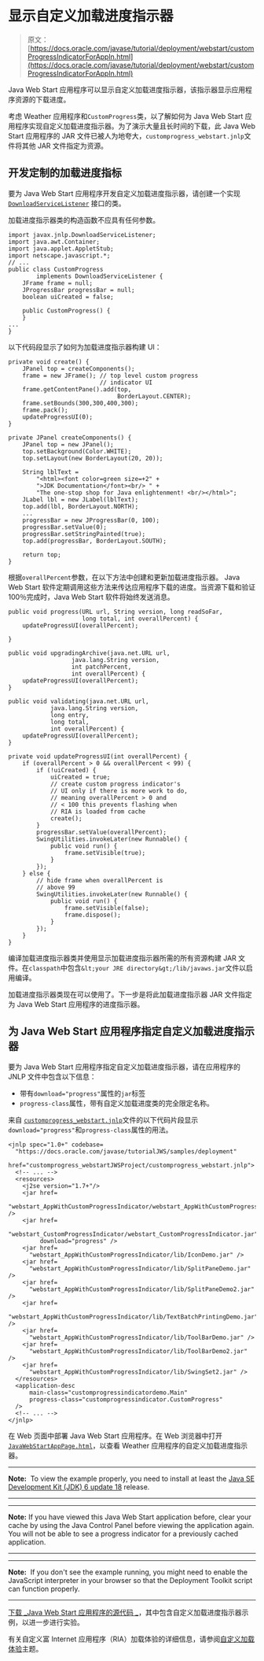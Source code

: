 # 显示自定义加载进度指示器

> 原文： [https://docs.oracle.com/javase/tutorial/deployment/webstart/customProgressIndicatorForAppln.html](https://docs.oracle.com/javase/tutorial/deployment/webstart/customProgressIndicatorForAppln.html)

Java Web Start 应用程序可以显示自定义加载进度指示器，该指示器显示应用程序资源的下载进度。

考虑 Weather 应用程序和`CustomProgress`类，以了解如何为 Java Web Start 应用程序实现自定义加载进度指示器。为了演示大量且长时间的下载，此 Java Web Start 应用程序的 JAR 文件已被人为地夸大，`customprogress_webstart.jnlp`文件将其他 JAR 文件指定为资源。

## 开发定制的加载进度指标

要为 Java Web Start 应用程序开发自定义加载进度指示器，请创建一个实现 [`DownloadServiceListener`](https://docs.oracle.com/javase/8/docs/jre/api/javaws/jnlp/javax/jnlp/DownloadServiceListener.html) 接口的类。

加载进度指示器类的构造函数不应具有任何参数。

```
import javax.jnlp.DownloadServiceListener;
import java.awt.Container;
import java.applet.AppletStub;
import netscape.javascript.*;
// ...
public class CustomProgress
        implements DownloadServiceListener {   
    JFrame frame = null;
    JProgressBar progressBar = null;
    boolean uiCreated = false;

    public CustomProgress() {
    }
...
}    

```

以下代码段显示了如何为加载进度指示器构建 UI：

```
private void create() {
    JPanel top = createComponents();
    frame = new JFrame(); // top level custom progress
                          // indicator UI
    frame.getContentPane().add(top,
                               BorderLayout.CENTER);
    frame.setBounds(300,300,400,300);
    frame.pack();
    updateProgressUI(0);
}

private JPanel createComponents() {
    JPanel top = new JPanel();
    top.setBackground(Color.WHITE);
    top.setLayout(new BorderLayout(20, 20));

    String lblText =
        "<html><font color=green size=+2" +
        ">JDK Documentation</font><br/> " +
        "The one-stop shop for Java enlightenment! <br/></html>";
    JLabel lbl = new JLabel(lblText);
    top.add(lbl, BorderLayout.NORTH);
    ...
    progressBar = new JProgressBar(0, 100);
    progressBar.setValue(0);
    progressBar.setStringPainted(true);
    top.add(progressBar, BorderLayout.SOUTH);

    return top;
}

```

根据`overallPercent`参数，在以下方法中创建和更新加载进度指示器。 Java Web Start 软件定期调用这些方法来传达应用程序下载的进度。当资源下载和验证 100％完成时，Java Web Start 软件将始终发送消息。

```
public void progress(URL url, String version, long readSoFar,
                     long total, int overallPercent) {        
    updateProgressUI(overallPercent);

}

public void upgradingArchive(java.net.URL url,
                  java.lang.String version,
                  int patchPercent,
                  int overallPercent) {
    updateProgressUI(overallPercent);
}

public void validating(java.net.URL url,
            java.lang.String version,
            long entry,
            long total,
            int overallPercent) {
    updateProgressUI(overallPercent);
}

private void updateProgressUI(int overallPercent) {
    if (overallPercent > 0 && overallPercent < 99) {
        if (!uiCreated) {
            uiCreated = true;
            // create custom progress indicator's
            // UI only if there is more work to do,
            // meaning overallPercent > 0 and
            // < 100 this prevents flashing when
            // RIA is loaded from cache
            create();
        }
        progressBar.setValue(overallPercent);
        SwingUtilities.invokeLater(new Runnable() {
            public void run() {
                frame.setVisible(true);
            }
        });
    } else {
        // hide frame when overallPercent is
        // above 99
        SwingUtilities.invokeLater(new Runnable() {
            public void run() {
                frame.setVisible(false);
                frame.dispose();
            }
        });
    }
}

```

编译加载进度指示器类并使用显示加载进度指示器所需的所有资源构建 JAR 文件。在`classpath`中包含`&lt;your JRE directory&gt;/lib/javaws.jar`文件以启用编译。

加载进度指示器类现在可以使用了。下一步是将此加载进度指示器 JAR 文件指定为 Java Web Start 应用程序的进度指示器。

## 为 Java Web Start 应用程序指定自定义加载进度指示器

要为 Java Web Start 应用程序指定自定义加载进度指示器，请在应用程序的 JNLP 文件中包含以下信息：

*   带有`download="progress"`属性的`jar`标签
*   `progress-class`属性，带有自定义加载进度类的完全限定名称。

来自 [``customprogress_webstart.jnlp``](https://docs.oracle.com/javase/tutorialJWS/samples/deployment/customprogress_webstartJWSProject/customprogress_webstart.jnlp)文件的以下代码片段显示`download="progress"`和`progress-class`属性的用法。

```
<jnlp spec="1.0+" codebase=
  "https://docs.oracle.com/javase/tutorialJWS/samples/deployment" 
   href="customprogress_webstartJWSProject/customprogress_webstart.jnlp">
  <!-- ... -->
  <resources>
    <j2se version="1.7+"/>
    <jar href=
      "webstart_AppWithCustomProgressIndicator/webstart_AppWithCustomProgressIndicator.jar" />
    <jar href=
      "webstart_CustomProgressIndicator/webstart_CustomProgressIndicator.jar"
         download="progress" />
    <jar href=
      "webstart_AppWithCustomProgressIndicator/lib/IconDemo.jar" />
    <jar href=
      "webstart_AppWithCustomProgressIndicator/lib/SplitPaneDemo.jar" />
    <jar href=
      "webstart_AppWithCustomProgressIndicator/lib/SplitPaneDemo2.jar" />
    <jar href=
      "webstart_AppWithCustomProgressIndicator/lib/TextBatchPrintingDemo.jar" />
    <jar href=
      "webstart_AppWithCustomProgressIndicator/lib/ToolBarDemo.jar" />
    <jar href=
      "webstart_AppWithCustomProgressIndicator/lib/ToolBarDemo2.jar" />
    <jar href=
      "webstart_AppWithCustomProgressIndicator/lib/SwingSet2.jar" />
  </resources>
  <application-desc 
      main-class="customprogressindicatordemo.Main"
      progress-class="customprogressindicator.CustomProgress"
  />
  <!-- ... -->
</jnlp>

```

在 Web 页面中部署 Java Web Start 应用程序。在 Web 浏览器中打开 [``JavaWebStartAppPage.html``](examples/dist/webstart_AppWithCustomProgressIndicator/JavaWebStartAppPage.html)，以查看 Weather 应用程序的自定义加载进度指示器。

* * *

**Note:**  To view the example properly, you need to install at least the [Java SE Development Kit (JDK) 6 update 18](http://www.oracle.com/technetwork/java/javase/downloads/index.html) release.

* * *

* * *

**Note:** If you have viewed this Java Web Start application before, clear your cache by using the Java Control Panel before viewing the application again. You will not be able to see a progress indicator for a previously cached application.

* * *

* * *

**Note:**  If you don't see the example running, you might need to enable the JavaScript interpreter in your browser so that the Deployment Toolkit script can function properly.

* * *

[下载 _Java Web Start 应用程序的源代码 _](examplesIndex.html#AppWithCustomProgressIndicator)，其中包含自定义加载进度指示器示例，以进一步进行实验。

有关自定义富 Internet 应用程序（RIA）加载体验的详细信息，请参阅[自定义加载体验](../doingMoreWithRIA/customizeRIALoadingExperience.html)主题。